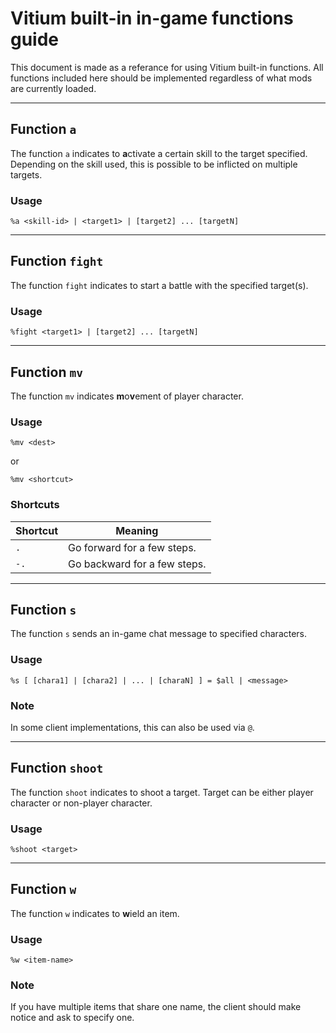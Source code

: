# Vitium built-in in-game functions guide
This document is made as a referance for using Vitium built-in functions. All functions included here should be implemented regardless of what mods are currently loaded.

---
## Function `a`
The function `a` indicates to **a**ctivate a certain skill to the target specified. Depending on the skill used, this is possible to be inflicted on multiple targets.
### Usage
```
%a <skill-id> | <target1> | [target2] ... [targetN]
```

---
## Function `fight`
The function `fight` indicates to start a battle with the specified target(s).
### Usage
```
%fight <target1> | [target2] ... [targetN]
```

---
## Function `mv`
The function `mv` indicates **m**o**v**ement of player character.
### Usage
```
%mv <dest>
```
or
```
%mv <shortcut>
```
### Shortcuts
|Shortcut|Meaning|
|-|-|
|`.`|Go forward for a few steps.|
|`-.`|Go backward for a few steps.|

---
## Function `s`
The function `s` sends an in-game chat message to specified characters.
### Usage
```
%s [ [chara1] | [chara2] | ... | [charaN] ] = $all | <message>
```
### Note
In some client implementations, this can also be used via `@`.

---
## Function `shoot`
The function `shoot` indicates to shoot a target. Target can be either player character or non-player character.
### Usage
```
%shoot <target>
```

---
## Function `w`
The function `w` indicates to **w**ield an item.
### Usage
```
%w <item-name>
```
### Note
If you have multiple items that share one name, the client should make notice and ask to specify one.